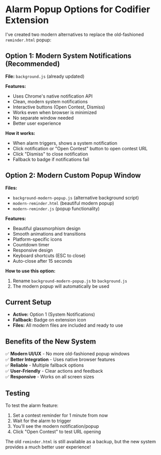 # Alarm Popup Options for Codifier Extension

I've created two modern alternatives to replace the old-fashioned `reminder.html` popup:

## Option 1: Modern System Notifications (Recommended)
**File:** `background.js` (already updated)

**Features:**
- Uses Chrome's native notification API
- Clean, modern system notifications
- Interactive buttons (Open Contest, Dismiss)
- Works even when browser is minimized
- No separate window needed
- Better user experience

**How it works:**
- When alarm triggers, shows a system notification
- Click notification or "Open Contest" button to open contest URL
- Click "Dismiss" to close notification
- Fallback to badge if notifications fail

## Option 2: Modern Custom Popup Window
**Files:** 
- `background-modern-popup.js` (alternative background script)
- `modern-reminder.html` (beautiful modern popup)
- `modern-reminder.js` (popup functionality)

**Features:**
- Beautiful glassmorphism design
- Smooth animations and transitions
- Platform-specific icons
- Countdown timer
- Responsive design
- Keyboard shortcuts (ESC to close)
- Auto-close after 15 seconds

**How to use this option:**
1. Rename `background-modern-popup.js` to `background.js`
2. The modern popup will automatically be used

## Current Setup
- **Active:** Option 1 (System Notifications)
- **Fallback:** Badge on extension icon
- **Files:** All modern files are included and ready to use

## Benefits of the New System
✅ **Modern UI/UX** - No more old-fashioned popup windows  
✅ **Better Integration** - Uses native browser features  
✅ **Reliable** - Multiple fallback options  
✅ **User-Friendly** - Clear actions and feedback  
✅ **Responsive** - Works on all screen sizes  

## Testing
To test the alarm feature:
1. Set a contest reminder for 1 minute from now
2. Wait for the alarm to trigger
3. You'll see the modern notification/popup
4. Click "Open Contest" to test URL opening

The old `reminder.html` is still available as a backup, but the new system provides a much better user experience! 